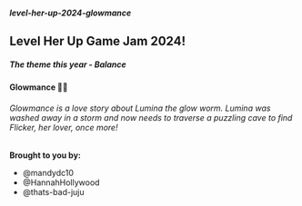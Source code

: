 ##### level-her-up-2024-glowmance

## Level Her Up Game Jam 2024!

##### The theme this year - Balance

#### **Glowmance** 🐛💡

<!--  -->

###### Glowmance is a love story about Lumina the glow worm. Lumina was washed away in a storm and now needs to traverse a puzzling cave to find Flicker, her lover, once more!

**Brought to you by:**

- @mandydc10
- @HannahHollywood
- @thats-bad-juju
